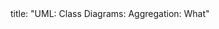 <frontmatter>
title: "UML: Class Diagrams: Aggregation: What"
</frontmatter>

<include src="navbar.md" boilerplate />

<include src="unit-inPage-asFlat.md" boilerplate />